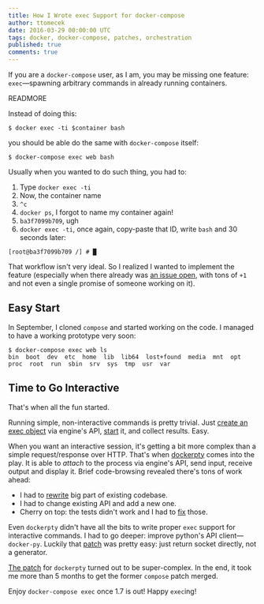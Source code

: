 ```yaml
---
title: How I Wrote exec Support for docker-compose
author: ttomecek
date: 2016-03-29 00:00:00 UTC
tags: docker, docker-compose, patches, orchestration
published: true
comments: true
---
```


If you are a `docker-compose` user, as I am, you may be missing one feature:
`exec`&mdash;spawning arbitrary commands in already running containers.

READMORE

Instead of doing this:

```
$ docker exec -ti $container bash
```

you should be able do the same with `docker-compose` itself:

```
$ docker-compose exec web bash
```

Usually when you wanted to do such thing, you had to:

1. Type `docker exec -ti`
2. Now, the container name
3. `^c`
4. `docker ps`, I forgot to name my container again!
5. `ba3f7099b709`, ugh
6. `docker exec -ti`, once again, copy-paste that ID, write `bash` and 30 seconds later:

```
[root@ba3f7099b709 /] # █
```

That workflow isn't very ideal. So I realized I wanted to implement the feature (especially when there already was [an
issue open](https://github.com/docker/compose/issues/593), with tons of `+1` and not even a single promise of someone working on it).

## Easy Start

In September, I cloned `compose` and started working on the code. I managed to have a working prototype very soon:

```
$ docker-compose exec web ls
bin  boot  dev  etc  home  lib  lib64  lost+found  media  mnt  opt  proc  root  run  sbin  srv  sys  tmp  usr  var
```

## Time to Go Interactive

That's when all the fun started.

Running simple, non-interactive commands is pretty trivial. Just [create an exec
object](https://docs.docker.com/engine/reference/api/docker_remote_api_v1.22/#exec-create) via engine's API,
[start](https://docs.docker.com/engine/reference/api/docker_remote_api_v1.22/#exec-start) it, and collect results. Easy.

When you want an interactive session, it's getting a bit more complex than a simple request/response over HTTP. That's when
[dockerpty](https://github.com/d11wtq/dockerpty) comes into the play. It is able to *attach* to the process via engine's
API, send input, receive output and display it. Brief code-browsing revealed there's tons of work ahead:

* I had to [rewrite](https://github.com/d11wtq/dockerpty/pull/48/commits/df6ac1a49b99803c95233e51d0cd9b8f6aba9240) big part of existing codebase.
* I had to change existing API and add a new one.
* Cherry on top: the tests didn't work and I had to [fix](https://github.com/d11wtq/dockerpty/pull/53/commits/555b525f49026271c9a291f014c3b7025b183d4a) those.

Even `dockerpty` didn't have all the bits to write proper `exec` support for interactive commands. I had to go deeper:
improve python's API client&mdash;`docker-py`. Luckily that [patch](https://github.com/docker/docker-py/pull/858) was pretty
easy: just return socket directly, not a generator.

[The patch](https://github.com/d11wtq/dockerpty/pull/48) for `dockerpty` turned out to be super-complex. In the end, it took me more than 5 months to get the former `compose` patch merged.

Enjoy `docker-compose exec` once 1.7 is out! Happy `exec`ing!
